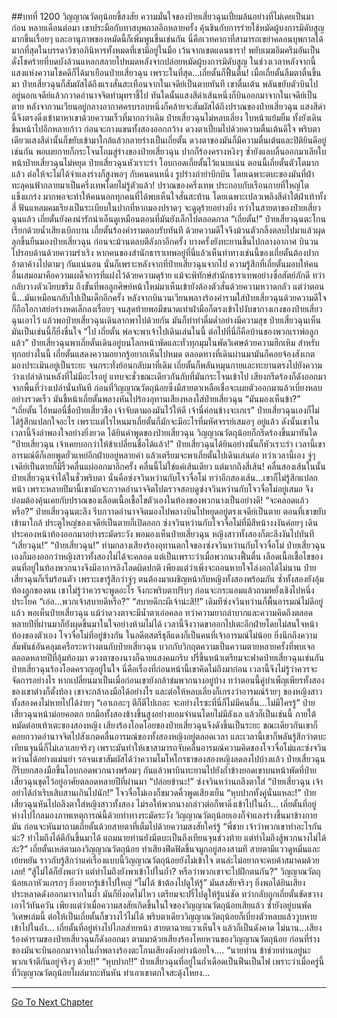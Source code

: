 ##บทที่ 1200 วิญญาณวัตถุน้อยขี้สงสัย
ความมั่นใจของป๋ายเสี่ยวฉุนเปี่ยมล้นอย่างที่ไม่เคยเป็นมาก่อน หลายเดือนต่อมา เขาประมือกับทาสบุพกาลอีกหลายครั้ง คุ้นชินกับการร่ายใช้หมัดผู้บงการมิดับสูญมากขึ้นเรื่อยๆ และอานุภาพของหมัดนี้ก็เพิ่มพูนขึ้นเช่นกัน
นี่คือเวทคาถาที่สามารถเขย่าคลอนบุพกาลได้มากที่สุดในบรรดาวิชาอภินิหารทั้งหมดที่เขามีอยู่ในมือ เว้นจากเขตแดนธารา!
พยับเมฆอึมครึมอันเป็นดั่งโชคร้ายที่บดบังล้วนแหลกสลายไปหมดหลังจากปล่อยหมัดผู้บงการมิดับสูญ ในช่วงเวลาหลังจากนี้ แสงแห่งความโชคดีก็ได้มาเยือนป๋ายเสี่ยวฉุน
เพราะในที่สุด...เถี่ยตั้นก็ฟื้นตื่น!
เมื่อเถี่ยตั้นลืมตาตื่นขึ้นมา ป๋ายเสี่ยวฉุนก็สัมผัสได้ถึงแรงสั่นสะเทือนจากในเจดีย์เป็นตายทันที เขาตื่นเต้น พลันขยับตัวบินไปอยู่นอกเจดีย์แล้วกวาดอำนาจจิตทำมุทราชี้ไป
ทันใดนั้นแสงสีดำเส้นหนึ่งก็บินออกมาจากในเจดีย์เป็นตาย หลังจากวนเวียนอยู่กลางอากาศครบรอบหนึ่งก็คล้ายจะสัมผัสได้ถึงปราณของป๋ายเสี่ยวฉุน แสงสีดำนี้จึงตรงดิ่งเข้ามาหาเขาด้วยความเร็วที่มากกว่าเดิม
ป๋ายเสี่ยวฉุนไม่หลบเลี่ยง ใบหน้าแย้มยิ้ม ทั้งยังเดินขึ้นหน้าไปอีกหลายก้าว ก่อนจะกางแขนทั้งสองออกกว้าง ดวงตาเปี่ยมไปด้วยความตื่นเต้นดีใจ พริบตาเดียวแสงสีดำนั้นก็ขยับเข้ามาใกล้แล้วกลายร่างเป็นเถี่ยตั้น ดวงตาของมันก็มีความตื่นเต้นและปิติยินดีอยู่เช่นกัน พอเผยกายก็กระโจนโถมสู่ร่างของป๋ายเสี่ยวฉุน ปากก็ร้องครางหงิงๆ ซ้ำยังแลบลิ้นออกมาเลียใบหน้าป๋ายเสี่ยวฉุนไม่หยุด
ป๋ายเสี่ยวฉุนหัวเราะร่า โอบกอดเถี่ยตั้นไว้แนบแน่น ตอนนี้เถี่ยตั้นตัวโตมากแล้ว ต่อให้จะไม่ได้จำแลงร่างก็สูงพอๆ กับคนคนหนึ่ง รูปร่างกำยำบึกบึน โดยเฉพาะตบะของมันที่ฝ่าทะลุคนฟ้ากลายมาเป็นครึ่งเทพโดยไม่รู้ตัวแล้ว!
ปราณของครึ่งเทพ ประกอบกับเรือนกายที่ใหญ่โตแข็งแกร่ง มากพอจะทำให้คนนอกทุกคนที่ได้พบเห็นใจสั่นสะท้าน โดยเฉพาะเปลวเพลิงสีดำใต้ฝ่าเท้าทั้งสี่ ฟันแหลมคมเรียงเป็นระเบียบในปากที่หากมองปราดๆ จะดูดุร้ายอย่างยิ่ง ทว่าในสายตาของป๋ายเสี่ยวฉุนแล้ว เถี่ยตั้นยังคงน่ารักน่าเอ็นดูเหมือนตอนที่มันยังเล็กไปตลอดกาล
“เถี่ยตั้น!” ป๋ายเสี่ยวฉุนตะโกนเรียกด้วยน้ำเสียงเบิกบาน
เถี่ยตั้นร้องคำรามตอบรับทันที ด้วยความดีใจจึงม้วนตัวกลิ้งตลบไปมาแล้วผุดลุกขึ้นยืนมองป๋ายเสี่ยวฉุน ก่อนจะม้วนตลบตีลังกาอีกครั้ง บางครั้งยังทะยานขึ้นไปกลางอากาศ บินวนไปรอบด้านด้วยความร่าเริง
หากคนของสำนักธาราเทพอยู่ที่นี่แล้วเห็นท่าทางเช่นนี้ของเถี่ยตั้นต้องปากอ้าตาค้างไปตามๆ กันแน่นอน นั่นก็เพราะหลังจากที่ป๋ายเสี่ยวฉุนจากไป ความรู้สึกที่เถี่ยตั้นมอบให้คนอื่นเสมอมาคือความเผด็จการที่แฝงไว้ด้วยความดุร้าย แม้จะพิทักษ์สำนักธาราเทพอย่างซื่อสัตย์ภักดี ทว่ากลับวางตัวเงียบขรึม ถึงขั้นที่พอลูกศิษย์หน้าใหม่มาเห็นเข้ายังต้องตัวสั่นด้วยความหวาดกลัว
แต่ว่าตอนนี้...มันเหมือนกลับไปเป็นเด็กอีกครั้ง หลังจากบินวนเวียนพลางร้องคำรามใส่ป๋ายเสี่ยวฉุนด้วยความดีใจก็ถือโอกาสย่อร่างหดเล็กลงเรื่อยๆ จนสุดท้ายพอมีขนาดเท่าฝ่ามือก็ตรงเข้าไปงับขากางเกงของป๋ายเสี่ยวฉุนเอาไว้ แล้วพอป๋ายเสี่ยวฉุนเดินลากพาไปด้วยกัน มันก็ทำท่าดื่มด่ำอย่างมีความสุข
ป๋ายเสี่ยวฉุนเห็นมันเป็นเช่นนี้ก็ยิ่งชื่นใจ
“ไป เถี่ยตั้น พ่อจะพาเจ้าไปเดินเล่นในนี้ ต่อไปที่นี่ก็คือบ้านของพวกเราพ่อลูกแล้ว” ป๋ายเสี่ยวฉุนพาเถี่ยตั้นเดินอยู่บนโลกหน้าพัดและทั่วทุกมุมในพัดวิเศษด้วยความฮึกเหิม
สำหรับทุกอย่างในนี้ เถี่ยตั้นแสดงความอยากรู้อยากเห็นไปหมด ตลอดทางที่เดินผ่านมามันก็คอยจ้องสังเกตมองประเมินอยู่เป็นระยะ จนกระทั่งย้อนกลับมาที่เดิม เถี่ยตั้นก็พลันหมุนกายและทะยานตรงไปยังความว่างเปล่าด้านหลังที่ไม่มีอะไรอยู่
แทบจะชั่วขณะเดียวกันกับที่มันกระโจนเข้าไป เสียงกรีดร้องก็ดังออกมาจากพื้นที่ว่างเปล่านั่นทันที ก่อนที่วิญญาณวัตถุน้อยซึ่งมีสายตาเหลือเชื่อจะเผยตัวออกมาแล้วเบี่ยงหลบอย่างรวดเร็ว มันชี้หน้าเถี่ยตั้นพลางหันไปร้องอุทานเสียงหลงใส่ป๋ายเสี่ยวฉุน
“มันมองเห็นข้า?”
“เถี่ยตั้น ไอ้หมอนี่ชื่อป๋ายเสี่ยวชือ เจ้าจับตามองมันไว้ให้ดี เจ้านี่ค่อนข้างจะเกเร” ป๋ายเสี่ยวฉุนเองก็ไม่ได้รู้สึกแปลกใจอะไร เพราะแต่ไรไหนมาเถี่ยตั้นก็มักจะมีอะไรที่มหัศจรรย์เสมอๆ อยู่แล้ว ดังนั้นเขาในเวลานี้จึงลำพองใจอย่างยิ่งยวด
ได้ยินคำพูดของป๋ายเสี่ยวฉุน วิญญาณวัตถุน้อยก็กรีดร้องขึ้นมาทันใด
“ป๋ายเสี่ยวฉุน เจ้าเคยบอกว่าให้ข้าเปลี่ยนชื่อได้แล้ว!”
ป๋ายเสี่ยวฉุนได้ยินอย่างนั้นก็หัวเราะร่า เวลานี้เขาอารมณ์ดีก็เลยพูดยั่วแหย่อีกฝ่ายอยู่หลายคำ แล้วเตรียมจะพาเถี่ยตั้นไปเดินเล่นต่อ ทว่าเวลานี้เอง จู่ๆ เจดีย์เป็นตายก็มีริ้วคลื่นแผ่ออกมาอีกครั้ง
คลื่นนี้ไม่ใช่แค่เส้นเดียว แต่มากถึงสี่เส้น!
คลื่นสองเส้นในนั้นป๋ายเสี่ยวฉุนจำได้ในชั่วพริบตา นั่นคือซ่งจวินหว่านกับโจวจื่อโม่ ทว่าอีกสองเส้น...เขาก็ไม่รู้สึกแปลกหน้า เพราะหลายปีมานี้เขามักจะกวาดอำนาจจิตไปตรวจสอบดูซ่งจวินหว่านกับโจวจื่อโม่อยู่เสมอ จึงย่อมต้องคุ้นเคยกับปราณของเลือดเนื้อเชื้อไขตัวเองในท้องของพวกนางเป็นอย่างดี!
“จะคลอดแล้วหรือ?” ป๋ายเสี่ยวฉุนตะลึง รีบกวาดอำนาจจิตมองไปพลางบินไปหยุดอยู่ตรงเจดีย์เป็นตาย ตอนที่เขาขยับเข้ามาใกล้ ประตูใหญ่ของเจดีย์เป็นตายก็เปิดออก ซ่งจวินหว่านกับโจวจื่อโม่ที่มีสีหน้างงงันค่อยๆ เดินประคองหน้าท้องออกมาอย่างระมัดระวัง
พอมองเห็นป๋ายเสี่ยวฉุน หญิงสาวทั้งสองก็ตะลึงงันไปทันที
“เสี่ยวฉุน!”
“ป๋ายเสี่ยวฉุน!” ท่ามกลางเสียงร้องอุทานตกใจของซ่งจวินหว่านกับโจวจื่อโม่ ป๋ายเสี่ยวฉุนเองก็มองออกว่าหญิงสาวทั้งสองไม่ได้จะคลอด แต่เป็นเพราะว่าเมื่อพวกนางฟื้นตื่น เลือดเนื้อเชื้อไขของตนที่อยู่ในท้องพวกนางจึงมีอาการลิงโลดผิดปกติ
เพียงแต่ว่าเพิ่งจะถอนหายใจโล่งอกได้ไม่นาน ป๋ายเสี่ยวฉุนก็เริ่มร้อนตัว เพราะเขารู้สึกว่าจู่ๆ ตนต้องมาเผชิญหน้ากับหญิงทั้งสองพร้อมกัน ซ้ำทั้งสองยังอุ้มท้องลูกของตน เขาไม่รู้ว่าควรจะพูดอะไร จึงกะพริบตาปริบๆ ก่อนจะกระแอมแล้วถามหยั่งเชิงไปหนึ่งประโยค
“เอ่อ...พวกเจ้าสบายดีหรือ?”
“สบายดีกะผีเจ้าน่ะสิ!!” เดิมทีซ่งจวินหว่านก็พื้นอารมณ์ไม่ดีอยู่แล้ว พอเห็นป๋ายเสี่ยวฉุน แม้ว่าดวงตาจะมีน้ำตาเอ่อคลอ ทว่าความยากลำบากและความคิดถึงตลอดหลายปีที่ผ่านมาก็ยังผุดขึ้นมาในใจอย่างห้ามไม่ได้ เวลานี้จึงวาดขาออกไปเตะอีกฝ่ายโดยไม่สนใจหน้าท้องของตัวเอง
โจวจื่อโม่ที่อยู่ข้างกัน ในอดีตสตรีธุลีแดงก็เป็นคนที่เจ้าอารมณ์ไม่น้อย ยิ่งนึกถึงความสัมพันธ์อันคลุมเครือระหว่างตนกับป๋ายเสี่ยวฉุน บวกกับวิกฤตความเป็นความตายหลายครั้งที่พบเจอตลอดหลายปีที่อุ้มท้องมา ดวงตาของนางก็ฉายแสงคมกริบ ปรี่ขึ้นหน้าเตรียมจะฟาดป๋ายเสี่ยวฉุนเช่นกัน
ป๋ายเสี่ยวฉุนร้องโอดครวญอยู่ในใจ นี่คือเรื่องที่ก่อนหน้านี้เขาคิดไม่ถึงมาก่อน เวลานี้จึงไม่รู้ว่าควรจะจัดการอย่างไร หากเปลี่ยนมาเป็นเมื่อก่อนเขายังกล้าข่มพวกนางอยู่บ้าง ทว่าตอนนี้คู่บำเพ็ญเพียรทั้งสองของเขาต่างก็ตั้งท้อง เขาจะกล้าลงมือได้อย่างไร และต่อให้หลบเลี่ยงก็เกรงว่าอารมณ์ร้ายๆ ของหญิงสาวทั้งสองคงไม่หายไปได้ง่ายๆ
“เอาเถอะๆ ตีก็ตีไปเถอะ จะอย่างไรซะที่นี่ก็ไม่มีคนอื่น...ไม่มีใครรู้” ป๋ายเสี่ยวฉุนหน้าม่อยคอตก ยกมือทั้งสองข้างขึ้นสูงอย่างยอมจำนนโดยไม่มีลังเล
แล้วก็เป็นเช่นนี้ ภายใต้หมัดต่อยเท้าเตะของสองหญิง เสียงร้องโอดโอยของป๋ายเสี่ยวฉุนจึงดังขึ้นเป็นระยะ ขณะเดียวกันเขาก็คอยกวาดอำนาจจิตไปสังเกตคลื่นอารมณ์ของทั้งสองหญิงอยู่ตลอดเวลา และเวลานี้เขาก็พลันรู้สึกว่าตบะเทียนจุนนี่ก็ไม่เลวเลยจริงๆ เพราะมันทำให้เขาสามารถจับคลื่นอารมณ์ความคิดของโจวจื่อโม่และซ่งจวินหว่านได้อย่างแม่นยำ รอจนเขาสัมผัสได้ว่าความโมโหโกรธาของสองหญิงลดลงไปบ้างแล้ว ป๋ายเสี่ยวฉุนก็รีบยกสองมือขึ้นโอบกอดพวกนางพร้อมๆ กันแล้วพาบินทะยานไปยังถ้ำข้างยอดเขาบนหน้าพัดที่ป๋ายเสี่ยวฉุนขุดไว้อยู่อาศัยตลอดหลายปีที่ผ่านมา
“ปล่อยข้านะ!” ซ่งจวินหว่านถลึงตาใส่
“ป๋ายเสี่ยวฉุน เจ้าอย่าได้กำเริบเสิบสานเกินไปนัก!” โจวจื่อโม่เองก็ขมวดคิ้วพูดเสียงเย็น
“หุบปากทั้งคู่นั่นแหละ!” ป๋ายเสี่ยวฉุนหันไปถลึงตาใส่หญิงสาวทั้งสอง ไม่รอให้พวกนางกล่าวต่อก็พาดิ่งเข้าไปในถ้ำ...
เถี่ยตั้นที่อยู่ห่างไปไกลมองภาพเหตุการณ์นี้ด้วยท่าทางระมัดระวัง วิญญาณวัตถุน้อยเองก็จำแลงร่างขึ้นมาข้างกายมัน ก่อนจะหันมาถามเถี่ยตั้นด้วยสายตาที่เต็มไปด้วยความสงสัยใคร่รู้
“พี่ชาย เจ้าว่าพวกเขาทำอะไรกันน่ะ? ทำไมถึงได้ตีกันขึ้นมาได้ แถมนายท่านยังมีตบะเป็นถึงเทียนจุนช่วงท้าย แต่ทำไมถึงสู้พวกนางไม่ได้ล่ะ?”
เถี่ยตั้นเหล่ตามองวิญญาณวัตถุน้อย ทำเสียงฟึดฟัดขึ้นจมูกอยู่สองสามที สายตามีแววดูหมิ่นและเย้ยหยัน ราวกับรู้สึกว่าแค่เรื่องแบบนี้วิญญาณวัตถุน้อยยังไม่เข้าใจ ตนล่ะไม่อยากจะคบค้าสมาคมด้วยเลย!
“สู้ไม่ได้ก็ยังพอว่า แต่ทำไมถึงยังพาเข้าไปในถ้ำ? หรือว่าพวกเขาจะไปฝึกตนกัน?” วิญญาณวัตถุน้อยเกาหัวแกรกๆ ยิ่งอยากรู้เข้าไปใหญ่
“ไม่ได้ ข้าต้องไปดูให้รู้” มันสงสัยจริงๆ ยิ่งพอได้ยินเสียงประหลาดดังออกมาจากในถ้ำ มันก็ยิ่งอดไม่ไหว เตรียมจะปรี่ไปดูให้รู้แน่ชัด ทว่ากลับถูกเถี่ยตั้นขัดขวางเอาไว้ทันควัน
เพียงแต่ว่าเมื่อความสงสัยเกิดขึ้นในใจของวิญญาณวัตถุน้อยเสียแล้ว ซ้ำยังอยู่บนพัดวิเศษเล่มนี้ ต่อให้เป็นเถี่ยตั้นก็ขวางไว้ไม่ได้ พริบตาเดียววิญญาณวัตถุน้อยก็เบี่ยงตัวหลบแล้ววูบหายเข้าไปในถ้ำ...
เถี่ยตั้นที่อยู่ห่างไปไกลส่ายหน้า สายตาฉายแววเห็นใจ
แล้วก็เป็นดังคาด ไม่นาน...เสียงร้องคำรามของป๋ายเสี่ยวฉุนก็ดังออกมา ตามมาด้วยเสียงร้องโหยหวนของวิญญาณวัตถุน้อย ก่อนที่ร่างของมันจะบินออกมาจากในถ้ำพลางร้องตะโกนเสียงดังอย่างน้อยใจ....
“นายท่าน ข้าช่วยท่านอยู่นะ พวกเจ้าตีกันอยู่จริงๆ ด้วย!!”
“หุบปาก!!” ป๋ายเสี่ยวฉุนที่อยู่ในถ้ำเดือดเป็นฟืนเป็นไฟ เพราะว่าเมื่อครู่นี้ที่วิญญาณวัตถุน้อยโผล่มากะทันหัน ทำเอาเขาตกใจสะดุ้งโหยง...

------


[Go To Next Chapter]( ./174.md)